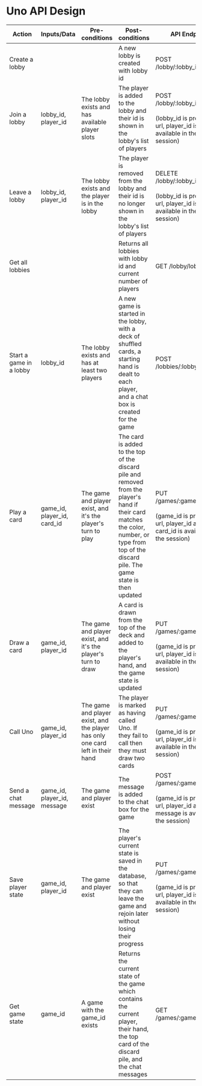 # Uno API Design

| Action                  | Inputs/Data                 | Pre-conditions                                                                 | Post-conditions                                                                                                                                                                                   | API Endpoint                                                                                                      |
| ----------------------- | --------------------------- | ------------------------------------------------------------------------------ | ------------------------------------------------------------------------------------------------------------------------------------------------------------------------------------------------- | ----------------------------------------------------------------------------------------------------------------- |
| Create a lobby          |                             |                                                                                | A new lobby is created with lobby id                                                                                                                                                              | POST /lobby/:lobby_id/create                                                                                      |
| Join a lobby            | lobby_id, player_id         | The lobby exists and has available player slots                                | The player is added to the lobby and their id is shown in the lobby's list of players                                                                                                             | POST /lobby/:lobby_id/join <br><br>(lobby_id is provided in url, player_id is available in the session)           |
| Leave a lobby           | lobby_id, player_id         | The lobby exists and the player is in the lobby                                | The player is removed from the lobby and their id is no longer shown in the lobby's list of players                                                                                               | DELETE /lobby/:lobby_id/leave <br><br>(lobby_id is provided in url, player_id is available in the session)        |
| Get all lobbies         |                             |                                                                                | Returns all lobbies with lobby id and current number of players                                                                                                                                   | GET /lobby/lobbies                                                                                                |
| Start a game in a lobby | lobby_id                    | The lobby exists and has at least two players                                  | A new game is started in the lobby, with a deck of shuffled cards, a starting hand is dealt to each player, and a chat box is created for the game                                                | POST /lobbies/:lobby_id/game                                                                                      |
| Play a card             | game_id, player_id, card_id | The game and player exist, and it's the player's turn to play                  | The card is added to the top of the discard pile and removed from the player's hand if their card matches the color, number, or type from top of the discard pile. The game state is then updated | PUT /games/:game_id/play <br><br>(game_id is provided in url, player_id and card_id is available in the session)  |
| Draw a card             | game_id, player_id          | The game and player exist, and it's the player's turn to draw                  | A card is drawn from the top of the deck and added to the player's hand, and the game state is updated                                                                                            | PUT /games/:game_id/draw <br><br>(game_id is provided in url, player_id is available in the session)              |
| Call Uno                | game_id, player_id          | The game and player exist, and the player has only one card left in their hand | The player is marked as having called Uno. If they fail to call then they must draw two cards                                                                                                     | PUT /games/:game_id/uno <br><br>(game_id is provided in url, player_id is available in the session)               |
| Send a chat message     | game_id, player_id, message | The game and player exist                                                      | The message is added to the chat box for the game                                                                                                                                                 | POST /games/:game_id/chat <br><br>(game_id is provided in url, player_id and message is available in the session) |
| Save player state       | game_id, player_id          | The game and player exist                                                      | The player's current state is saved in the database, so that they can leave the game and rejoin later without losing their progress                                                               | PUT /games/:game_id/state <br><br>(game_id is provided in url, player_id is available in the session)             |
| Get game state          | game_id                     | A game with the game_id exists                                                 | Returns the current state of the game which contains the current player, their hand, the top card of the discard pile, and the chat messages                                                      | GET /games/:game_id/state                                                                                         |
